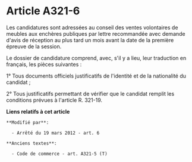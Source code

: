 # Article A321-6

Les candidatures sont adressées au conseil des ventes volontaires de meubles aux enchères publiques par lettre recommandée
avec demande d'avis de réception au plus tard un mois avant la date de la première épreuve de la session. 

Le dossier de candidature comprend, avec, s'il y a lieu, leur traduction en français, les pièces suivantes : 

1° Tous documents officiels justificatifs de l'identité et de la nationalité du candidat ; 

2° Tous justificatifs permettant de vérifier que le candidat remplit les conditions prévues à l'article R. 321-19.

**Liens relatifs à cet article**

	**Modifié par**:

	  - Arrêté du 19 mars 2012 - art. 6

	**Anciens textes**:

	  - Code de commerce - art. A321-5 (T)
